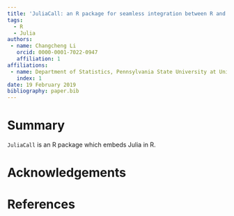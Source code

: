 ```yaml
---
title: 'JuliaCall: an R package for seamless integration between R and Julia'
tags:
  - R
  - Julia
authors:
 - name: Changcheng Li
   orcid: 0000-0001-7022-0947
   affiliation: 1
affiliations:
 - name: Department of Statistics, Pennsylvania State University at University Park
   index: 1
date: 19 February 2019
bibliography: paper.bib
---
```


# Summary

`JuliaCall` is an R package which embeds Julia in R.

# Acknowledgements

# References

